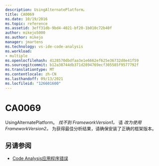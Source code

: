 ```yaml
---
description: UsingAlternatePlatform。
title: CA0069
ms.date: 10/19/2016
ms.topic: reference
ms.assetid: 3eff31db-9bd4-4021-bf20-1b010c72b40f
author: mikejo5000
ms.author: mikejo
manager: jmartens
ms.technology: vs-ide-code-analysis
ms.workload:
- multiple
ms.openlocfilehash: 4128570dbdfaa3e1e6662ef625e36732d8e41f59
ms.sourcegitcommit: b12a38744db371d2894769ecf305585f9577792f
ms.translationtype: MT
ms.contentlocale: zh-CN
ms.lasthandoff: 09/13/2021
ms.locfileid: "126601600"
---
```

# <a name="ca0069"></a>CA0069

UsingAlternatePlatform。 *找不到 FrameworkVersion1。* 请 *改为使用 FrameworkVersion2。* 为获得最佳分析结果，请确保安装了正确的框架版本。

## <a name="see-also"></a>另请参阅

- [Code Analysis应用程序错误](../code-quality/code-analysis-application-errors.md)
